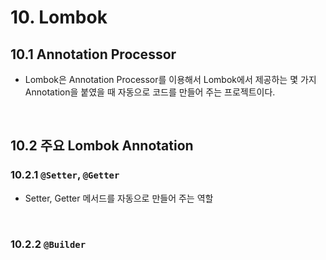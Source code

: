# 10. Lombok

## 10.1 Annotation Processor

- Lombok은 Annotation Processor를 이용해서 Lombok에서 제공하는 몇 가지 Annotation을 붙였을 때 자동으로 코드를 만들어 주는 프로젝트이다.

<br>

## 10.2 주요 Lombok Annotation

### 10.2.1 `@Setter`, `@Getter`

- Setter, Getter 메서드를 자동으로 만들어 주는 역할

<br>

### 10.2.2 `@Builder`